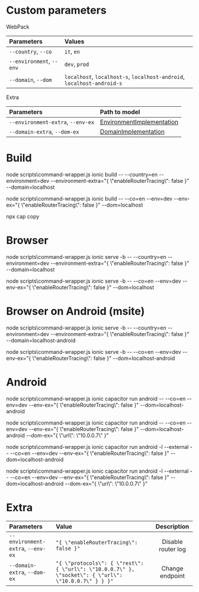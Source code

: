 # Custom parameters

WebPack

| Parameters               | Values                                                                 |
|:-------------------------|:-----------------------------------------------------------------------|
| `--country`, `--co`      | `it`, `en`                                                             |
| `--environment`, `--env` | `dev`, `prod`                                                          |
| `--domain`, `--dom`      | `localhost`, `localhost-s`, `localhost-android`, `localhost-android-s` |


Extra

| Parameters                        | Path to model                                                                                         |
|:----------------------------------|:------------------------------------------------------------------------------------------------------|
| `--environment-extra`, `--env-ex` | [EnvironmentImplementation](../src/environments/common/implementations/environment.implementation.ts) |
| `--domain-extra`, `--dom-ex`      | [DomainImplementation](../src/domains/common/implementations/domains.implementation.ts)               |


# Build

node scripts\command-wrapper.js ionic build -- --country=en --environment=dev --environment-extra="{ \\"enableRouterTracing\\": false }" --domain=localhost

node scripts\command-wrapper.js ionic build -- --co=en --env=dev --env-ex="{ \\"enableRouterTracing\\": false }" --dom=localhost

npx cap copy

# Browser

node scripts\command-wrapper.js ionic serve -b -- --country=en --environment=dev --environment-extra="{ \\"enableRouterTracing\\": false }" --domain=localhost

node scripts\command-wrapper.js ionic serve -b -- --co=en --env=dev --env-ex="{ \\"enableRouterTracing\\": false }" --dom=localhost

# Browser on Android (msite)

node scripts\command-wrapper.js ionic serve -b -- --country=en --environment=dev --environment-extra="{ \\"enableRouterTracing\\": false }" --domain=localhost-android

node scripts\command-wrapper.js ionic serve -b -- --co=en --env=dev --env-ex="{ \\"enableRouterTracing\\": false }" --dom=localhost-android

# Android

node scripts\command-wrapper.js ionic capacitor run android -- --co=en --env=dev --env-ex="{ \\"enableRouterTracing\\": false }" --dom=localhost-android

node scripts\command-wrapper.js ionic capacitor run android -- --co=en --env=dev --env-ex="{ \\"enableRouterTracing\\": false }" --dom=localhost-android --dom-ex="{ \\"url\\": \\"10.0.0.7\\" }"

node scripts\command-wrapper.js ionic capacitor run android -l --external -- --co=en --env=dev --env-ex="{ \\"enableRouterTracing\\": false }" --dom=localhost-android

node scripts\command-wrapper.js ionic capacitor run android -l --external -- --co=en --env=dev --env-ex="{ \\"enableRouterTracing\\": false }" --dom=localhost-android --dom-ex="{ \\"url\\": \\"10.0.0.7\\" }"

# Extra

| Parameters                        | Value                                                                                                 | Description        |
|:----------------------------------|:------------------------------------------------------------------------------------------------------|:------------------:|
| `--environment-extra`, `--env-ex` | `"{ \"enableRouterTracing\": false }"`                                                                | Disable router log |
| `--domain-extra`, `--dom-ex`      | `"{ \"protocols\": { \"rest\": { \"url\": \"10.0.0.7\" }, \"socket\": { \"url\": \"10.0.0.7\" } } }"` | Change endpoint    |
